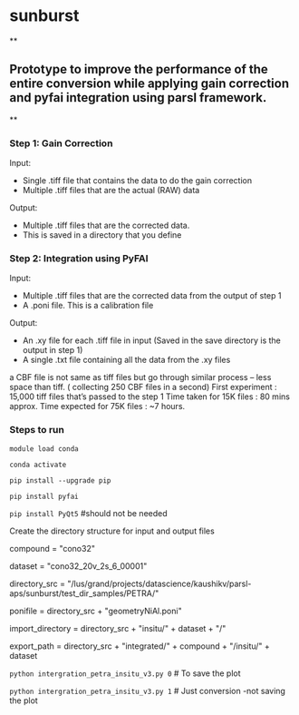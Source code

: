 # sunburst

**

## Prototype to improve the performance of the entire conversion while applying gain correction and pyfai integration using parsl framework.

**

  

### Step 1: Gain Correction

Input:

 - Single .tiff file that contains the data to do the gain correction
 - Multiple .tiff files that are the actual (RAW) data

Output:

 - Multiple .tiff files that are the corrected data. 
 - This is saved in a directory that you define

### Step 2: Integration using PyFAI

Input:

- Multiple .tiff files that are the corrected data from the output of step 1
- A .poni file. This is a calibration file

Output:

- An .xy file for each .tiff file in input (Saved in the save directory is the output in step 1) 
- A single .txt file containing all the data from the .xy files
  

a CBF file is not same as tiff files but go through similar process – less space than tiff.
( collecting 250 CBF files in a second)
First experiment : 15,000 tiff files that’s passed to the step 1
Time taken for 15K files : 80 mins approx.
Time expected for 75K files : ~7 hours.


### Steps to run

`module load conda`

`conda activate`

`pip install --upgrade pip`

`pip install pyfai`

`pip install PyQt5` #should not be needed


Create the directory structure for input and output files

compound         = "cono32"

dataset          = "cono32_20v_2s_6_00001"  

directory_src    = "/lus/grand/projects/datascience/kaushikv/parsl-aps/sunburst/test_dir_samples/PETRA/"

ponifile         = directory_src + "geometryNiAl.poni"

import_directory = directory_src + "insitu/" + dataset + "/"

export_path      = directory_src + "integrated/" + compound + "/insitu/" + dataset



`python intergration_petra_insitu_v3.py 0` # To save the plot

`python intergration_petra_insitu_v3.py 1` # Just conversion -not saving the plot
